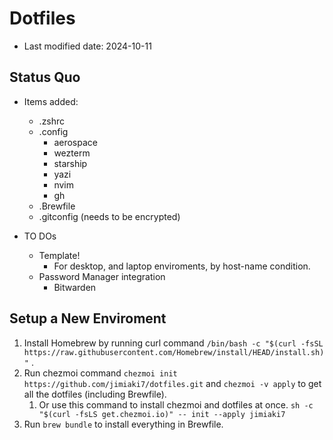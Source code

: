 # Dotfiles

- Last modified date: 2024-10-11

## Status Quo

- Items added:

  - .zshrc
  - .config
    - aerospace
    - wezterm
    - starship
    - yazi
    - nvim
    - gh
  - .Brewfile
  - .gitconfig (needs to be encrypted)

- TO DOs
  - Template!
    - For desktop, and laptop enviroments, by host-name condition.
  - Password Manager integration
    - Bitwarden

## Setup a New Enviroment

1. Install Homebrew by running curl command `/bin/bash -c "$(curl -fsSL https://raw.githubusercontent.com/Homebrew/install/HEAD/install.sh)"` .
2. Run chezmoi command `chezmoi init https://github.com/jimiaki7/dotfiles.git` and `chezmoi -v apply` to get all the dotfiles (including Brewfile).
   1. Or use this command to install chezmoi and dotfiles at once. `sh -c "$(curl -fsLS get.chezmoi.io)" -- init --apply jimiaki7`
3. Run `brew bundle` to install everything in Brewfile.
